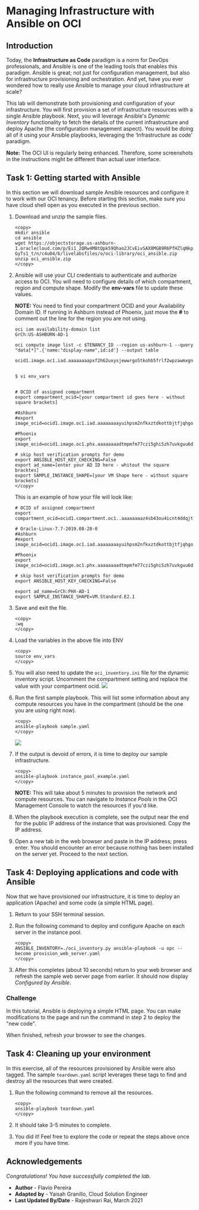 #  Managing Infrastructure with Ansible on OCI

## Introduction

Today, the **Infrastructure as Code** paradigm is a norm for DevOps professionals, and Ansible is one of the leading tools that enables this paradigm. Ansible is great; not just for configuration management, but also for infrastructure provisioning and orchestration. And yet, have you ever wondered how to really use Ansible to manage your cloud infrastructure at scale?

This lab will demonstrate both provisioning and configuration of your infrastructure. You will first provision a set of infrastructure resources with a single Ansible playbook. Next, you will leverage Ansible's *Dynamic Inventory* functionality to fetch the details of the current infrastructure and deploy Apache (the configuration management aspect). You would be doing all of it using your Ansible playbooks, leveraging the ‘Infrastructure as code’ paradigm.

  **Note:** The OCI UI is regularly being enhanced.  Therefore, some screenshots in the instructions might be different than actual user interface.

## Task 1: Getting started with Ansible
In this section we will download sample Ansible resources and configure it to work with our OCI tenancy. Before starting this section, make sure you have cloud shell open as you executed in the previous section.

1. Download and unzip the sample files.

    ```
    <copy>
    mkdir ansible
    cd ansible
    wget https://objectstorage.us-ashburn-1.oraclecloud.com/p/Ei1_2QRw4M8tQpk59Qhao2JCvEivSAX8MGB9R6PfHZlqNkpkAcnVg4V3-GyTs1_t/n/c4u04/b/livelabsfiles/o/oci-library/oci_ansible.zip
    unzip oci_ansible.zip
    </copy>
    ```

2. Ansible will use your CLI credentials to authenticate and authorize access to OCI.  You will need to configure details of which compartment, region and compute shape.  Modify the **env-vars** file to update these values.

    **NOTE:** You need to find your compartment OCID and your Availability Domain ID. If running in Ashburn instead of Phoenix, just move the **#** to comment out the line for the region you are not using.

    ```
    oci iam availability-domain list
    GrCh:US-ASHBURN-AD-1

    oci compute image list -c $TENANCY_ID --region us-ashburn-1 --query "data[*]".{'name:"display-name",id:id'} --output table

    ocid1.image.oc1.iad.aaaaaaaapxf2h62uxysjewwrgo5tkohb5frlf2wpzawmxgncxdy7vwnm7aza


    $ vi env_vars
    

    # OCID of assigned compartment
    export compartment_ocid=[your compartment id goes here - without square brackets]

    #Ashburn
    #export image_ocid=ocid1.image.oc1.iad.aaaaaaaayuihpsm2nfkxztdkottbjtfjqhgod7hfuirt2rqlewxrmdlgg75q

    #Phoenix
    export image_ocid=ocid1.image.oc1.phx.aaaaaaaadtmpmfm77czi5ghi5zh7uvkguu6dsecsg7kuo3eigc5663und4za

    # skip host verification prompts for demo
    export ANSIBLE_HOST_KEY_CHECKING=False
    export ad_name=[enter your AD ID here - whitout the square bracktes]
    export SAMPLE_INSTANCE_SHAPE=[your VM Shape here - without square brackets]
    </copy>
    ```

    This is an example of how your file will look like:

    ```
    # OCID of assigned compartment
    export compartment_ocid=ocid1.compartment.oc1..aaaaaaaaz4sb43ou4icnt4ddqjt6fmciobic657xvtott26ll5dw7xiw4tga

    # Oracle-Linux-7.7-2019.08-28-0
    #Ashburn
    #export image_ocid=ocid1.image.oc1.iad.aaaaaaaayuihpsm2nfkxztdkottbjtfjqhgod7hfuirt2rqlewxrmdlgg75q

    #Phoenix
    export image_ocid=ocid1.image.oc1.phx.aaaaaaaadtmpmfm77czi5ghi5zh7uvkguu6dsecsg7kuo3eigc5663und4za

    # skip host verification prompts for demo
    export ANSIBLE_HOST_KEY_CHECKING=False

    export ad_name=GrCh:PHX-AD-1
    export SAMPLE_INSTANCE_SHAPE=VM.Standard.E2.1
    ```

3. Save and exit the file.
    
	```
    <copy>
    :wq
    </copy>
    ```
    
4. Load the variables in the above file into ENV

    ```
    <copy>
    source env_vars
    </copy>
    ```

5. You will also need to update the ``oci_inventory.ini`` file for the dynamic inventory script.  Uncomment the compartment setting and replace the value with your compartment ocid.
    ![](../labs/images/ansible_004.png " ")

6. Run the first sample playbook.  This will list some information about any compute resources you have in the compartment (should be the one you are using right now).

    ```
    <copy>
    ansible-playbook sample.yaml
    </copy>
    ```
    ![](../images/ansible_003.jpg " ")

7. If the output is devoid of errors, it is time to deploy our sample infrastructure.

    ```
    <copy>
    ansible-playbook instance_pool_example.yaml
    </copy>
    ```

    **NOTE:** This will take about 5 minutes to provision the network and compute resources.  You can navigate to *Instance Pools* in the OCI Management Console to watch the resources if you'd like.  

8. When the playbook execution is complete, see the output near the end for the public IP address of the instance that was provisioned.  Copy the IP address.

9.  Open a new tab in the web browser and paste in the IP address; press enter.  You should encounter an error because nothing has been installed on the server yet.  Proceed to the next section.


## Task 4: Deploying applications and code with Ansible
Now that we have provisioned our infrastructure, it is time to deploy an application (Apache) and some code (a simple HTML page).

1. Return to your SSH terminal session.

2. Run the following command to deploy and configure Apache on each server in the instance pool.

    ```
    <copy>
    ANSIBLE_INVENTORY=./oci_inventory.py ansible-playbook -u opc --become provision_web_server.yaml
    </copy>
    ```

3. After this completes (about 10 seconds) return to your web browser and refresh the sample web server page from earlier. It should now display *Configured by Ansible*.

### Challenge
In this tutorial, Ansible is deploying a simple HTML page. You can make modifications to the page and run the command in step 2 to deploy the "new code".

When finished, refresh your browser to see the changes.

## Task 4: Cleaning up your environment
In this exercise, all of the resources provisioned by Ansible were also tagged. The sample ``teardown.yaml`` script leverages these tags to find and destroy all the resources that were created.

1. Run the following command to remove all the resources.

    ```
    <copy>
    ansible-playbook teardown.yaml
    </copy>
    ```

2. It should take 3-5 minutes to complete.

3. You did it!  Feel free to explore the code or repeat the steps above once more if you have time.

## Acknowledgements
*Congratulations! You have successfully completed the lab.*

- **Author** - Flavio Pereira
- **Adapted by** -  Yaisah Granillo, Cloud Solution Engineer
- **Last Updated By/Date** - Rajeshwari Rai, March 2021


